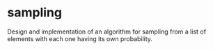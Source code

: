 # sampling
Design and implementation of an algorithm for sampling from a list of elements with each one having its own probability.
